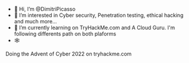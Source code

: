- 👋 Hi, I’m @DimitriPicasso
- 👀 I’m interested in Cyber security, Penetration testing, ethical hacking and much more...
- 🌱 I’m currently learning on TryHackMe.com and A Cloud Guru. I'm following differents path on both plaforms
- 🕸️ 


Doing the Advent of Cyber 2022 on tryhackme.com
